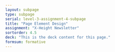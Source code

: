 ```yaml
---
layout: subpage
type: subpage
serial: level-3-assignment-4-subpage
title: "Page Element Design"
assignment: "X-Height Newsletter"
sortorder: 4.5
deck: "This is the deck content for this page."
formsum: formative
---
```

